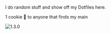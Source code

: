 I do random stuff and show off my Dotfiles here. 

1 cookie 🍪 to anyone that finds my main

![1.3.0](https://img.shields.io/github/last-commit/badges/shields/1.3.0)
